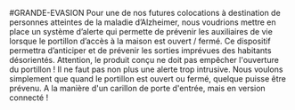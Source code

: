 #GRANDE-EVASION 
Pour une de nos futures colocations à destination de personnes atteintes de la maladie d’Alzheimer, nous voudrions mettre en place un système d’alerte qui permette de prévenir les auxiliaires de vie lorsque le portillon d’accès à la maison est ouvert / fermé. Ce dispositif permettra d’anticiper et de prévenir les sorties imprévues des habitants désorientés. Attention, le produit conçu ne doit pas empêcher l'ouverture du portillon ! Il ne faut pas non plus une alerte trop intrusive. Nous voulons simplement que quand le portillon est ouvert ou fermé, quelque puisse être prévenu. A la manière d'un carillon de porte d'entrée, mais en version connecté !  



